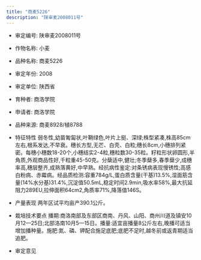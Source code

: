 ```yaml
---
title: "商麦5226"
description: "陕审麦2008011号"
---
```

* 审定编号:  陕审麦2008011号

*  作物名称:  小麦

*  品种名称:  商麦5226

*  审定年份:  2008

*  审定单位:  陕西省

* 育种者:  商洛学院

*  申请者:  商洛学院

*  品种来源:  商麦8928/植8788

*  特征特性
弱冬性,幼苗匍匐状,叶鞘绿色,叶片上挺、深绿;株型紧凑,株高85cm左右,根系发达,不早衰。穗长方型,无芒、白壳、白粒;穗长8cm,小穗排列紧密。每穗小穗数18-20个,小穗结实2-4粒,穗粒数30-35粒。籽粒形状卵圆形,半角质,外观商品性好,千粒重45-50克。分蘖适中,健壮;冬季蘖多,春季蘖少,成穗率高,穗层整齐,成熟落黄好,中早熟。经抗病性鉴定:对条锈病表现慢锈性;高感白粉病、赤霉病。经品质检测:容重784g/L,蛋白质含量(干基)13.5%,湿面筋含量(14%水分基)31.4%,沉淀值50.5mL,稳定时间2.9min,吸水率58%,最大抗延阻力289EU,拉伸面积64cm2,角质率71%,降落值146S。

*  产量表现
两年区试平均亩产390.1公斤。

*  栽培技术要点
播期:商洛南部及东部区商南、丹风、山阳、商州川道及镇安10月12—25日;北部洛南10月5—15日。播量:适宜亩播量8公斤左右,晚播可适当增加播种量。施肥:氮、磷、钾配合施足底肥;底肥不足时,越冬前或返青期适当追肥。

*  审定意见

